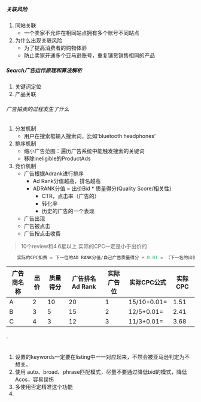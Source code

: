 ##### 关联风险
1. 同站关联
	+ 一个卖家不允许在相同站点拥有多个账号不同站点
2. 为什么出现关联风险
	+ 为了提高消费者的购物体验
	+ 防止卖家开通多个亚马逊账号，重复铺货销售相同的产品
##### Search广告运作原理和算法解析
1. 关键词定位
2. 产品关联

###### 广告拍卖的过程发生了什么
1. 分发机制
	+ 用户在搜索框输入搜索词，比如‘bluetooth headphones’
2. 排序机制
	+ 缩小广告范围：遍历广告系统中能触发搜索的关键词
	+ 移除ineligible的ProductAds
3. 竞价机制
	+ 广告根据Adrank进行排序
		- Ad Rank分值越高，排名越高
		- ADRANK分值 = 出价Bid * 质量得分(Quality Score/相关性)
			* CTR，点击率（广告的）
			* 转化率
			* 历史的广告的一个表现
	+ 广告出现
	+ 广告被点击
	+ 广告按点击收费
> 10个review和4.6星以上
> 实际的CPC一定是小于出价的

```js
	实际的CPC扣费 = 下一位的AD RANK分值/自己广告质量得分 + 0.01 = （下一名的出价 * 下一名的质量得分） / 自己的广告质量得分 + 0.01
```
|广告商名称|出价|质量得分|广告排名Ad Rank|实际广告位|实际CPC公式|实际CPC|
|---------|----|-------|-------|---------|----------|-------|
|A|2|10|20|1|15/10+0.01=|1.51|
|B|3|5|15|2|12/5+0.01=|2.41|
|C|4|3|12|3|11/3+0.01=|3.68|



###### ·
1. 设置的keywords一定要在listing中一一对应起来，不然会被亚马逊判定为不想关。
2. 使用 auto、broad、phrase匹配模式，尽量不要通过降低bid的模式，降低Acos，容易误伤
3. 多使用否定精准这个功能
4. 